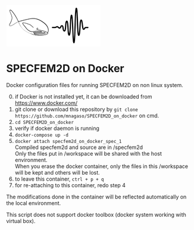 ![Logo](./Logo_mm.png)

# SPECFEM2D on Docker  

Docker configuration files for running SPECFEM2D on non linux system.  

0. if Docker is not installed yet, it can be downloaded from https://www.docker.com/  
1. git clone or download this repository by `git clone https://github.com/mnagaso/SPECFEM2D_on_docker` on cmd.     
2. `cd SPECFEM2D_on_docker`
3. verify if docker daemon is running  
4. `docker-compose up -d`  
5. `docker attach specfem2d_on_docker_spec_1`  
Compiled specfem2d and source are in /specfem2d  
Only the files put in /workspace will be shared with the host environment.  
When you erase the docker container, only the files in this /workspace will be kept and others will be lost.  
6. to leave this container, `ctrl + p + q`  
7. for re-attaching to this container, redo step 4

The modifications done in the container will be reflected automatically on the local environment.  

This script does not support docker toolbox (docker system working with virtual box).
